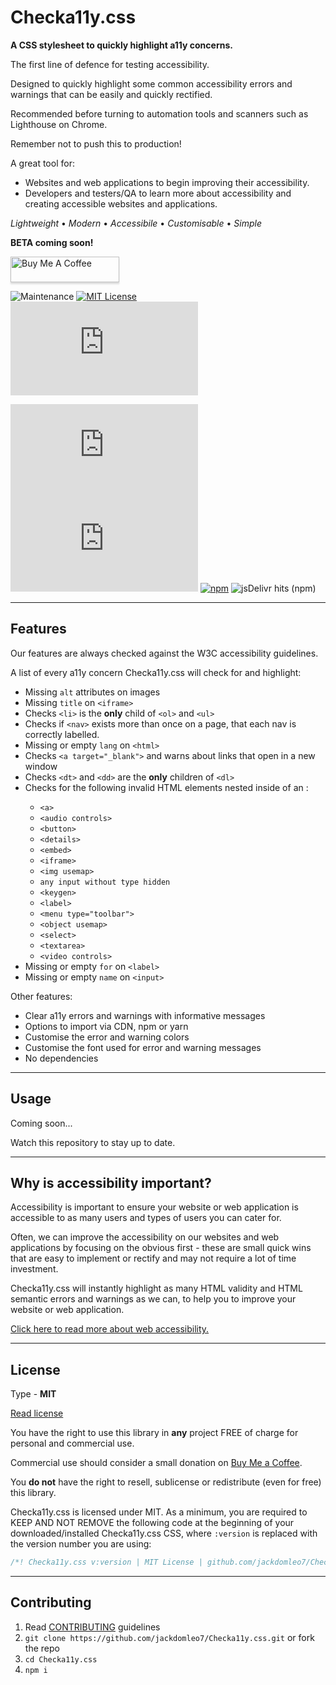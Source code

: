 # Checka11y.css

**A CSS stylesheet to quickly highlight a11y concerns.**

The first line of defence for testing accessibility.

Designed to quickly highlight some common accessibility errors and warnings that can be easily and quickly rectified.

Recommended before turning to automation tools and scanners such as Lighthouse on Chrome.

Remember not to push this to production!

A great tool for:

- Websites and web applications to begin improving their accessibility.
- Developers and testers/QA to learn more about accessibility and creating accessible websites and applications.

_Lightweight_ &bull; _Modern_ &bull; _Accessibile_ &bull; _Customisable_ &bull; _Simple_

**BETA coming soon!**

<a href="https://www.buymeacoffee.com/jackdomleo7" target="_blank"><img src="https://www.buymeacoffee.com/assets/img/custom_images/orange_img.png" alt="Buy Me A Coffee" style="height: 41px !important;width: 174px !important;box-shadow: 0px 3px 2px 0px rgba(190, 190, 190, 0.5) !important;-webkit-box-shadow: 0px 3px 2px 0px rgba(190, 190, 190, 0.5) !important;"></a>

![Maintenance](https://img.shields.io/maintenance/yes/2020) [![MIT License](https://img.shields.io/badge/License-MIT-important)](https://github.com/jackdomleo7/Checka11y.css/blob/master/LICENSE) [![Brotli size](https://badgen.net/badgesize/brotli/jackdomleo7/Checka11y.css/master/checka11y.css)](https://github.com/jackdomleo7/Checka11y.css/blob/master/checka11y.css)

[![GitHub stars](https://img.shields.io/github/stars/jackdomleo7/Checka11y.css?style=social)](https://github.com/jackdomleo7/Checka11y.css/stargazers) [![GitHub release (latest by date)](https://img.shields.io/github/v/release/jackdomleo7/Checka11y.css?style=social)](https://github.com/jackdomleo7/Checka11y.css/releases) [![npm](https://img.shields.io/npm/dt/checka11y-css?logo=npm&style=social)](https://www.npmjs.com/package/checka11y-css) ![jsDelivr hits (npm)](https://img.shields.io/jsdelivr/npm/hm/checka11y-css?label=JsDelivr&logo=jsdelivr&style=social)

---

## Features

Our features are always checked against the W3C accessibility guidelines.

A list of every a11y concern Checka11y.css will check for and highlight:

- Missing `alt` attributes on images
- Missing `title` on `<iframe>`
- Checks `<li>` is the **only** child of `<ol>` and `<ul>`
- Checks if `<nav>` exists more than once on a page, that each nav is correctly labelled.
- Missing or empty `lang` on `<html>`
- Checks `<a target="_blank">` and warns about links that open in a new window
- Checks `<dt>` and `<dd>` are the **only** children of `<dl>`
- Checks for the following invalid HTML elements nested inside of an <a>:
  - `<a>`
  - `<audio controls>`
  - `<button>`
  - `<details>`
  - `<embed>`
  - `<iframe>`
  - `<img usemap>`
  - `any input without type hidden`
  - `<keygen>`
  - `<label>`
  - `<menu type="toolbar">`
  - `<object usemap>`
  - `<select>`
  - `<textarea>`
  - `<video controls>`
- Missing or empty `for` on `<label>`
- Missing or empty `name` on `<input>`

Other features:

- Clear a11y errors and warnings with informative messages
- Options to import via CDN, npm or yarn
- Customise the error and warning colors
- Customise the font used for error and warning messages
- No dependencies

---

## Usage

Coming soon...

Watch this repository to stay up to date.

---

## Why is accessibility important?

Accessibility is important to ensure your website or web application is accessible to as many users and types of users you can cater for.

Often, we can improve the accessibility on our websites and web applications by focusing on the obvious first - these are small quick wins that are easy to implement or rectify and may not require a lot of time investment.

Checka11y.css will instantly highlight as many HTML validity and HTML semantic errors and warnings as we can, to help you to improve your website or web application.

[Click here to read more about web accessibility.](https://www.w3.org/WAI/fundamentals/accessibility-intro)

---

## License

Type - **MIT**

[Read license](https://github.com/jackdomleo7/Checka11y.css/blob/master/LICENSE)

You have the right to use this library in **any** project FREE of charge for personal and commercial use.

Commercial use should consider a small donation on [Buy Me a Coffee](https://www.buymeacoffee.com/jackdomleo7).

You **do not** have the right to resell, sublicense or redistribute (even for free) this library.

Checka11y.css is licensed under MIT. As a minimum, you are required to KEEP AND NOT REMOVE the following code at the beginning of your downloaded/installed Checka11y.css CSS, where `:version` is replaced with the version number you are using:

```css
/*! Checka11y.css v:version | MIT License | github.com/jackdomleo7/Checka11y.css */
```

---

## Contributing

1. Read [CONTRIBUTING](./CONTRIBUTING.md) guidelines
2. `git clone https://github.com/jackdomleo7/Checka11y.css.git` or fork the repo
3. `cd Checka11y.css`
4. `npm i`